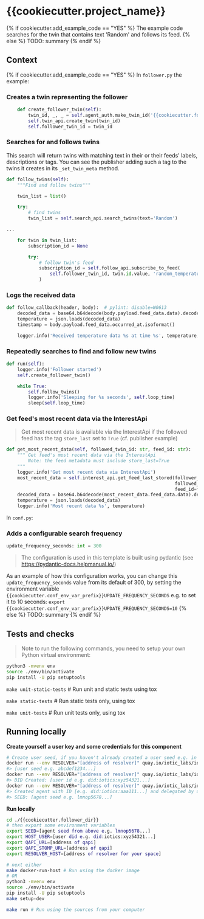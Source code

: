 # {{cookiecutter.project_name}}

{% if cookiecutter.add_example_code == "YES" %}
The example code searches for the twin that contains text 'Random' and follows its feed.
{% else %}
TODO: summary
{% endif %}

## Context
{% if cookiecutter.add_example_code == "YES" %}
In `follower.py` the example:

### Creates a twin representing the follower
```python
    def create_follower_twin(self):
        twin_id, _, _ = self.agent_auth.make_twin_id('{{cookiecutter.follower_class_name}}')
        self.twin_api.create_twin(twin_id)
        self.follower_twin_id = twin_id
```

### Searches for and follows twins
This search will return twins with matching text in their or their feeds' labels, descriptions or tags. You can see the publisher adding such a tag to the twins it creates in its `_set_twin_meta` method.
```python
def follow_twins(self):
    """Find and follow twins"""

    twin_list = list()

    try:
        # find twins
        twin_list = self.search_api.search_twins(text='Random')

...

    for twin in twin_list:
        subscription_id = None

        try:
            # follow twin's feed
            subscription_id = self.follow_api.subscribe_to_feed(
                self.follower_twin_id, twin.id.value, 'random_temperature_feed', self.follow_callback
            )
```

### Logs the received data
```python
def follow_callback(header, body):  # pylint: disable=W0613
    decoded_data = base64.b64decode(body.payload.feed_data.data).decode('ascii')
    temperature = json.loads(decoded_data)
    timestamp = body.payload.feed_data.occurred_at.isoformat()

    logger.info('Received temperature data %s at time %s', temperature, timestamp)
```

### Repeatedly searches to find and follow new twins
```python
def run(self):
    logger.info('Follower started')
    self.create_follower_twin()

    while True:
        self.follow_twins()
        logger.info('Sleeping for %s seconds', self.loop_time)
        sleep(self.loop_time)
```

### Get feed's most recent data via the InterestApi
> Get most recent data is available via the InterestApi if the followed feed has the tag `store_last` set to `True`
> (cf. publisher example)
```python
def get_most_recent_data(self, followed_twin_id: str, feed_id: str):
    """ Get feed's most recent data via the InterestApi
        Note: the feed metadata must include store_last=True
    """
    logger.info('Get most recent data via InterestApi')
    most_recent_data = self.interest_api.get_feed_last_stored(follower_twin_id=self.follower_twin_id,
                                                              followed_twin_id=followed_twin_id,
                                                              feed_id=feed_id)
    decoded_data = base64.b64decode(most_recent_data.feed_data.data).decode()
    temperature = json.loads(decoded_data)
    logger.info('Most recent data %s', temperature)
```

In `conf.py`:

### Adds a configurable search frequency
```python
update_frequency_seconds: int = 300
```

> The configuration is used in this template is built using pydantic (see https://pydantic-docs.helpmanual.io/)

As an example of how this configuration works, you can change this `update_frequency_seconds` value from its default of 300, by setting the environment variable `{{cookiecutter.conf_env_var_prefix}}UPDATE_FREQUENCY_SECONDS`
e.g. to set it to 10 seconds: `export {{cookiecutter.conf_env_var_prefix}}UPDATE_FREQUENCY_SECONDS=10`
{% else %}
TODO: summary
{% endif %}


## Tests and checks

> Note to run the following commands, you need to setup your own Python virtual environment:
```bash
python3 -mvenv env
source ./env/bin/activate
pip install -U pip setuptools
```

`make unit-static-tests` # Run unit and static tests using tox

`make static-tests` # Run static tests only, using tox

`make unit-tests` # Run unit tests only, using tox


## Running locally

**Create yourself a user key and some credentials for this component**

```bash
# Create user seed, if you haven't already created a user seed e.g. in the publisher, in which case just use that seed
docker run --env RESOLVER="[address of resolver]" quay.io/iotic_labs/ioticsctl create seed
#> [user seed e.g. abcdef1234...]
docker run --env RESOLVER="[address of resolver]" quay.io/iotic_labs/ioticsctl create did --seed [user seed e.g. abcdef1234] --purpose user --number 0
#> DID Created: [user id e.g. did:iotics:xyz54321...]
docker run --env RESOLVER="[address of resolver]" quay.io/iotic_labs/ioticsctl wizard create --type agent --name follower-agent --seed [user seed e.g. abcdef1234] --purpose user --number 0
#> Created agent with ID [e.g. did:iotics:aaa111...] and delegated by user ID [e.g. did:iotics:xyz54321...]
#> SEED: [agent seed e.g. lmnop5678...]
```

**Run locally**

```bash
cd ./{{cookiecutter.follower_dir}}
# then export some environment variables
export SEED=[agent seed from above e.g. lmnop5678...]
export HOST_USER=[user did e.g. did:iotics:xyz54321...]
export QAPI_URL=[address of qapi]
export QAPI_STOMP_URL=[address of qapi]
export RESOLVER_HOST=[address of resolver for your space]

# next either
make docker-run-host # Run using the docker image
# OR
python3 -mvenv env
source ./env/bin/activate
pip install -U pip setuptools
make setup-dev

make run # Run using the sources from your computer
```
